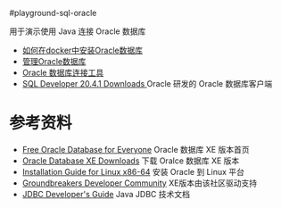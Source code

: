 #playground-sql-oracle

用于演示使用 Java 连接 Oracle 数据库

- [如何在docker中安装Oracle数据库](./docs/install-oracle-in-docker.md)
- [管理Oracle数据库](./docs/manage-oracle.md)
- [Oracle 数据库连接工具](https://blog.csdn.net/zhangyu19881125/article/details/44401645)
- [SQL Developer 20.4.1 Downloads ](https://www.oracle.com/tools/downloads/sqldev-downloads.html) Oracle 研发的 Oracle 数据库客户端

# 参考资料

- [Free Oracle Database for Everyone](https://www.oracle.com/database/technologies/appdev/xe.html)  Oracle 数据库 XE 版本首页
- [Oracle Database XE Downloads](https://www.oracle.com/database/technologies/xe-downloads.html) 下载 Oralce 数据库 XE 版本
- [Installation Guide for Linux x86-64](https://docs.oracle.com/en/database/oracle/oracle-database/18/xeinl/installation-guide.html) 安装 Oracle 到 Linux 平台
- [Groundbreakers Developer Community](https://community.oracle.com/tech/developers/categories/oracle_database_express_edition_xe) XE版本由该社区驱动支持
- [JDBC Developer's Guide](https://docs.oracle.com/en/database/oracle/oracle-database/21/jjdbc/lot.html) Java JDBC 技术文档